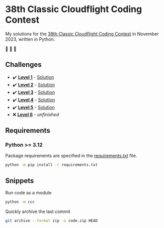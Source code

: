 # 38th Classic Cloudflight Coding Contest

My solutions for the [38th Classic Cloudflight Coding Contest](https://codingcontest.org/) in November 2023, written in Python.

:goat: :goat: :goat:

## Challenges

- :heavy_check_mark: **[Level 1](data/Level%201.pdf)** - [Solution](/../level1/ccc/contest.py)
- :heavy_check_mark: **[Level 2](data/Level%202.pdf)** - [Solution](/../level2/ccc/contest.py)
- :heavy_check_mark: **[Level 3](data/Level%203.pdf)** - [Solution](/../level3/ccc/contest.py)
- :heavy_check_mark: **[Level 4](data/Level%204.pdf)** - [Solution](/../level4/ccc/contest.py)
- :heavy_check_mark: **[Level 5](data/Level%205.pdf)** - [Solution](/../level5/ccc/contest.py)
- :x: **[Level 6](data/Level%206.pdf)** - *unfinished*

## Requirements

### Python >= 3.12

Package requirements are specified in the [requirements.txt](requirements.txt) file.

```sh
python -m pip install -r requirements.txt
```

## Snippets

Run code as a module

```sh
python -m ccc
```

Quickly archive the last commit

```sh
git archive --format zip -o code.zip HEAD
```
